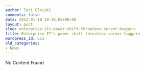 ```yaml
---
author: Teri Elniski
comments: false
date: 2012-01-18 19:10:03+00:00
layout: post
slug: enterprise-its-power-shift-threatens-server-huggers
title: Enterprise IT's power shift threatens server-huggers
wordpress_id: 553
old_categories:
- News
---
```


No Content Found
